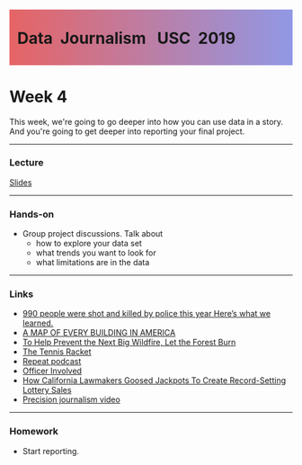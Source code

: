 <a href="https://amendelson.github.io/usc-course-spring-2019/"><div class="header">
<h1 class="ml7">
  <span class="text-wrapper">
    <span class="letters"><p id ="usc p">Data&nbsp;&nbsp;Journalism&nbsp;&nbsp;&nbsp;USC&nbsp;&nbsp;2019</p></span>
  </span>
</h1>
</div>
</a>
<script src="https://cdnjs.cloudflare.com/ajax/libs/animejs/2.0.2/anime.min.js"></script>

<script src="https://ajax.googleapis.com/ajax/libs/jquery/3.3.1/jquery.min.js"></script>

<style>
.header{
      background-image: linear-gradient(to right, #e66465, #9198e5);
}

.ml7 {
  position: relative;
  font-weight: 1200;


}
.ml7 .text-wrapper {
  position: relative;
  display: inline-block;
  padding-top: 0.2em;
  padding-right: 0.05em;
  padding-bottom: 0.1em;
  overflow: hidden;
  padding-left: 14px;
  
}
.ml7 .letter {
  transform-origin: 0 100%;
  display: inline-block;
  line-height: 1.3em;
  font-size: 3.6em;
  color: #FFFFFF
}


</style>


<script>
// Wrap every letter in a span
$('.ml7 .letters').each(function(){
  $(this).html($(this).text().replace(/([^\x00-\x80]|\w)/g, "<span class='letter'>$&</span>"));
});

anime.timeline({loop: true})
  .add({
    targets: '.ml7 .letter',
    translateY: ["1.1em", 0],
    translateX: ["0.55em", 0],
    translateZ: 0,
    rotateZ: [180, 0],
    duration: 1050,
    easing: "easeOutExpo",
    delay: function(el, i) {
      return 50 * i;
    }
  }).add({
    targets: '.ml7',
    opacity: 0,
    duration: 1000,
    easing: "easeOutExpo",
    delay: 1000
  });
</script>


# Week 4
This week, we're going to go deeper into how you can use data in a story. And you're going to get deeper into reporting your final project.

---

### Lecture

[Slides](https://docs.google.com/presentation/d/1SAIAJIpp8aEBRDGRytwSn5jl6ObeOlnaLxdhElPajqw/edit#slide=id.g499225d295_0_159)

---

### Hands-on

* Group project discussions. Talk about
	* how to explore your data set
	* what trends you want to look for
	* what limitations are in the data


---

### Links

* [990
people were shot and killed by police this year
Here’s what we learned.](https://www.washingtonpost.com/graphics/national/police-shootings-year-end/)
* [A MAP OF EVERY BUILDING IN AMERICA](https://www.nytimes.com/interactive/2018/10/12/us/map-of-every-building-in-the-united-states.html)
* [To Help Prevent the Next Big
Wildfire, Let the Forest Burn](https://www.nytimes.com/interactive/2018/11/29/opinion/sunday/california-wildfires-forest-management.html)
* [The Tennis Racket](https://www.buzzfeednews.com/article/heidiblake/the-tennis-racket)
* [Repeat podcast](https://www.scpr.org/repeat)
* [Officer Involved](http://projects.scpr.org/officer-involved/)
* [How California Lawmakers Goosed Jackpots To Create Record-Setting Lottery Sales](http://laist.com/2018/06/19/lottery.php)
* [Precision journalism video](https://www.youtube.com/watch?v=FbYR78vyhw0)

---

### Homework

* Start reporting.